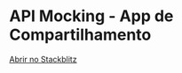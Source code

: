 # API Mocking - App de Compartilhamento

[Abrir no Stackblitz](https://stackblitz.com/github/diego-aquino/api-mocking-app-sharing?startScript=dev&file=README.md&view=editor)
